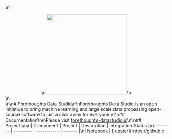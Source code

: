 <br />\n<center>\n  <img src="https://github.com/Forethoughts/forethoughts-datastudio/raw/master/docs/_static/forethoughts-datastudio-logo.png" width="250px"/>\n</center>\n<br />\n\n# Forethoughts Data Studio\n\nForethoughts Data Studio is an open initiative to bring machine learning and large scale data processing open-source software to just a click away for everyone.\n\n## Documentation\n\nPlease visit [forethoughts-datastudio.io](https://forethoughts-datastudio.io)\n\n## Projects\n\n| Component | Project | Description | Integration Status |\n| ------- | --------- | ----------- | ------- |\n| Notebook | [jupyter](https://github.c